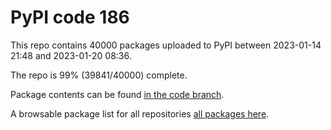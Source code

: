 # PyPI code 186

This repo contains 40000 packages uploaded to PyPI between 
2023-01-14 21:48 and 2023-01-20 08:36.

The repo is 99% (39841/40000) complete.

Package contents can be found [in the code branch](https://github.com/pypi-data/pypi-mirror-186/tree/code/packages).

A browsable package list for all repositories [all packages here](https://pypi-data.github.io/website/repositories/pypi-mirror-186).


